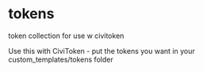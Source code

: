 tokens
======

token collection for use w civitoken

Use this with CiviToken - put the tokens you want in your custom_templates/tokens folder